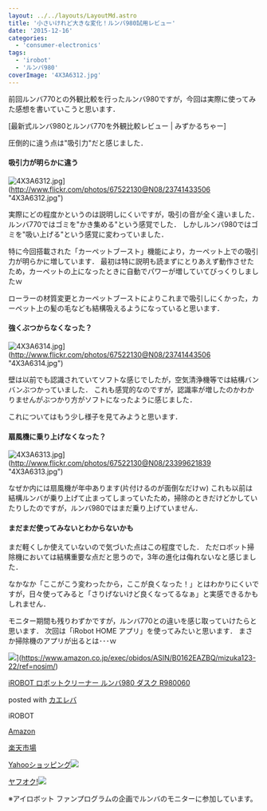 ```yaml
---
layout: ../../layouts/LayoutMd.astro
title: '小さいけれど大きな変化！ルンバ980試用レビュー'
date: '2015-12-16'
categories:
  - 'consumer-electronics'
tags:
  - 'irobot'
  - 'ルンバ980'
coverImage: '4X3A6312.jpg'
---
```


前回ルンバ770との外観比較を行ったルンバ980ですが，今回は実際に使ってみた感想を書いていこうと思います．

[最新式ルンバ980とルンバ770を外観比較レビュー | みずかるちゃー]

圧倒的に違う点は"吸引力"だと感じました．

#### 吸引力が明らかに違う

![4X3A6312.jpg](/archive/images/23741433506_df1d0e1868_b.jpg)](http://www.flickr.com/photos/67522130@N08/23741433506 "4X3A6312.jpg")

実際にどの程度かというのは説明しにくいですが，吸引の音が全く違いました． ルンバ770ではゴミを"かき集める"という感覚でした． しかしルンバ980ではゴミを"吸い上げる"という感覚に変わっていました．

特に今回搭載された「カーペットブースト」機能により，カーペット上での吸引力が明らかに増しています． 最初は特に説明も読まずにとりあえず動作させたため，カーペットの上になったときに自動でパワーが増していてびっくりしましたｗ

ローラーの材質変更とカーペットブーストによりこれまで吸引しにくかった，カーペット上の髪の毛なども結構吸えるようになっていると思います．

#### 強くぶつからなくなった？

![4X3A6314.jpg](/archive/images/23741443506_549cf42b13_b.jpg)](http://www.flickr.com/photos/67522130@N08/23741443506 "4X3A6314.jpg")

壁は以前でも認識されていてソフトな感じでしたが，空気清浄機等では結構バンバンぶつかっていました． これも感覚的なのですが，認識率が増したのかわかりませんがぶつかり方がソフトになったように感じました．

これについてはもう少し様子を見てみようと思います．

#### 扇風機に乗り上げなくなった？

![4X3A6313.jpg](/archive/images/23399621839_46d40685a0_b.jpg)](http://www.flickr.com/photos/67522130@N08/23399621839 "4X3A6313.jpg")

なぜか内には扇風機が年中あります(片付けるのが面倒なだけｗ) これも以前は結構ルンバが乗り上げて止まってしまっていたため，掃除のときだけどかしていたりしたのですが，ルンバ980ではまだ乗り上げていません．

#### まだまだ使ってみないとわからないかも

まだ軽くしか使えていないので気づいた点はこの程度でした． ただロボット掃除機においては結構重要な点だと思うので，3年の進化は侮れないなと感じました．

なかなか「ここがこう変わったから，ここが良くなった！」とはわかりにくいですが，日々使ってみると「さりげないけど良くなってるなぁ」と実感できるかもしれません．

モニター期間も残りわずかですが，ルンバ770との違いを感じ取っていけたらと思います． 次回は「iRobot HOME アプリ」を使ってみたいと思います． まさか掃除機のアプリが出るとは･･･ｗ

![](/archive/images/41TLJ03fj7L._SL160_.jpg)](https://www.amazon.co.jp/exec/obidos/ASIN/B0162EAZBQ/mizuka123-22/ref=nosim/)

[iROBOT ロボットクリーナー ルンバ980 ダスク R980060](https://www.amazon.co.jp/exec/obidos/ASIN/B0162EAZBQ/mizuka123-22/ref=nosim/)

posted with [カエレバ](http://kaereba.com)

iROBOT

[Amazon](http://www.amazon.co.jp/gp/search?keywords=iROBOT%20%83%8D%83%7B%83b%83g%83N%83%8A%81%5B%83i%81%5B%20%83%8B%83%93%83o980%20%83_%83X%83N%20R980060&__mk_ja_JP=%83J%83%5E%83J%83i&tag=mizuka123-22)

[楽天市場](http://hb.afl.rakuten.co.jp/hgc/032b53ee.4b34c5ee.0f4a541e.f440145e/?pc=http%3A%2F%2Fsearch.rakuten.co.jp%2Fsearch%2Fmall%2FiROBOT%2520%25E3%2583%25AD%25E3%2583%259C%25E3%2583%2583%25E3%2583%2588%25E3%2582%25AF%25E3%2583%25AA%25E3%2583%25BC%25E3%2583%258A%25E3%2583%25BC%2520%25E3%2583%25AB%25E3%2583%25B3%25E3%2583%2590980%2520%25E3%2583%2580%25E3%2582%25B9%25E3%2582%25AF%2520R980060%2F-%2Ff.1-p.1-s.1-sf.0-st.A-v.2%3Fx%3D0%26scid%3Daf_ich_link_urltxt%26m%3Dhttp%3A%2F%2Fm.rakuten.co.jp%2F)

[Yahooショッピング![](//ad.jp.ap.valuecommerce.com/servlet/gifbanner?sid=3066752&pid=881990642)](//ck.jp.ap.valuecommerce.com/servlet/referral?sid=3066752&pid=881990642&vc_url=http%3A%2F%2Fsearch.shopping.yahoo.co.jp%2Fsearch%3Fp%3DiROBOT%2520%25E3%2583%25AD%25E3%2583%259C%25E3%2583%2583%25E3%2583%2588%25E3%2582%25AF%25E3%2583%25AA%25E3%2583%25BC%25E3%2583%258A%25E3%2583%25BC%2520%25E3%2583%25AB%25E3%2583%25B3%25E3%2583%2590980%2520%25E3%2583%2580%25E3%2582%25B9%25E3%2582%25AF%2520R980060)

[ヤフオク!![](//ad.jp.ap.valuecommerce.com/servlet/gifbanner?sid=3066752&pid=881990642)](//ck.jp.ap.valuecommerce.com/servlet/referral?sid=3066752&pid=881990642&vc_url=http%3A%2F%2Fauctions.search.yahoo.co.jp%2Fsearch%3Fvo%3D%26ve%3D%26auccat%3D0%26aucminprice%3D%26aucmaxprice%3D%26aucmin_bidorbuy_price%3D%26aucmax_bidorbuy_price%3D%26loc_cd%3D0%26abatch%3D0%26istatus%3D0%26filtered%3D1%26ei%3DUTF-8%26tab_ex%3Dcommerce%26va%3DiROBOT%2520%25E3%2583%25AD%25E3%2583%259C%25E3%2583%2583%25E3%2583%2588%25E3%2582%25AF%25E3%2583%25AA%25E3%2583%25BC%25E3%2583%258A%25E3%2583%25BC%2520%25E3%2583%25AB%25E3%2583%25B3%25E3%2583%2590980%2520%25E3%2583%2580%25E3%2582%25B9%25E3%2582%25AF%2520R980060)

※アイロボット ファンプログラムの企画でルンバのモニターに参加しています。
